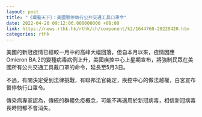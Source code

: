 ```yaml
---
layout: post
title: "《環看天下》：美國暫停執行公共交通工具口罩令"
date: 2022-04-20 09:12:06.000000000 +08:00
link: https://news.rthk.hk/rthk/ch/component/k2/1644760-20220420.htm
categories: rthk
---
```


美國的新冠疫情已經較一月中的高峰大幅回落，但自本月以來，疫情因應Omicron BA.2的變種病毒病例上升，美國疾控中心上星期宣布，將強制民眾在美國所有公共交通工具戴口罩的命令，延長至5月3日。

不過，有關決定受到法律挑戰，有聯邦法官裁定，疾控中心的做法越權，白宮宣布暫停執行口罩令。

傳染病專家認為，傳統的群體免疫概念，可能不再適用於新冠病毒，相信新冠病毒長時間都不會消失。
